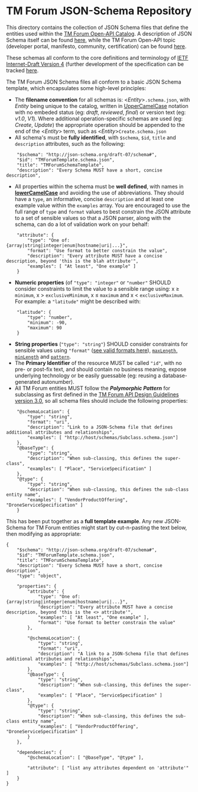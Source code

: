 # TM Forum JSON-Schema Repository
This directory contains the collection of JSON Schema files that define the entities used within the [TM Forum Open-API Catalog](https://projects.tmforum.org/wiki/display/API/Open+API+Table). A description of JSON Schema itself can be found [here](http://json-schema.org), while the TM Forum Open-API topic (developer portal, manifesto, community, certification) can be found [here](https://www.tmforum.org/open-apis/).

These schemas all conform to the core definitions and terminology of [IETF Internet-Draft Version 4](http://json-schema.org/draft-04/json-schema-core.html) (further development of the specification can be tracked [here](https://github.com/json-schema-org/).

The TM Forum JSON Schema files all conform to a basic JSON Schema template, which encapsulates some high-level principles:
* The **filename convention** for all schemas is: <_Entity_>`.schema.json`, with _Entity_ being unique to the catalog, written in [UpperCamelCase](https://en.wikipedia.org/wiki/Camel_case) notation with no embeded status (eg: _draft_, _reviewed_, _final_) or version text (eg: _v1.0_, _V1_). Where additional operation-specific schemas are used (eg: _Create_, _Update_) the appropriate operation should be appended to the end of the <_Entity_> term, such as <_Entity_>`Create.schema.json`   
* All schema's must be **fully identified**, with `$schema`, `$id`, `title` and `description` attributes, such as the following:
```
    "$schema": "http://json-schema.org/draft-07/schema#",
    "$id": "TMForumTemplate.schema.json",
    "title": "TMForumSchemaTemplate",
    "description": "Every Schema MUST have a short, concise description",
```
* All properties within the schema must be **well defined**, with names in **[lowerCamelCase](https://en.wikipedia.org/wiki/Camel_case)** and avoiding the use of abbreviations. They should have a `type`, an informative, concise `description` and at least one example value within the `examples` array. You are encouraged to use the full range of `type` and `format` values to best constrain the JSON attribute to a set of sensible values so that a JSON parser, along with the schema, can do a lot of validation work on your behalf:
```
    "attribute": {
        "type": "One of: {array|string|integer|enum|hostname|uri|...}",
        "format": "Use format to better constrain the value",
        "description": "Every attribute MUST have a concise description, beyond 'this is the blah attribute'",
        "examples": [ "At least", "One example" ]
    }
```
* **Numeric properties** (of `"type": "integer"` or `"number"` SHOULD consider constraints to limit the value to a sensible range using: x ≥ `minimum`, x > `exclusiveMinimum`, x ≤ `maximum` and x < `exclusiveMaximum`. For example: a `"latitude"` might be described with:
```
    "latitude": {
        "type": "number",
        "minimum": -90,
        "maximum": 90
    }
```
* **String properties** (`"type": "string"`) SHOULD consider constraints for sensible values using `"format"` ([see valid formats here](https://json-schema.org/latest/json-schema-validation.html#rfc.section.7.3)), [`maxLength`, `minLength`](https://json-schema.org/latest/json-schema-validation.html#rfc.section.6.3) and [`pattern`](https://json-schema.org/latest/json-schema-validation.html#rfc.section.6.3.3).
* The **Primary Identifier** of the resource MUST be called `"id"`, with no pre- or post-fix text, and should contain no business meaning, expose underlying technology or be easily guessable (eg: reusing a database-generated autonumber).
* All TM Forum entities MUST follow the **_Polymorphic Pattern_** for subclassing as first defined in the [TM Forum API Design Guidelines version 3.0](https://www.tmforum.org/resources/standard/tmf630-api-design-guidelines-3-0-r17-5-0/), so all schema files should include the following properties:
```
    "@schemaLocation": {
        "type": "string",
        "format": "uri",
        "description": "Link to a JSON-Schema file that defines additional attributes and relationships",
        "examples": [ "http://host/schemas/Subclass.schema.json"]
    },
    "@baseType": {
        "type": "string",
        "description": "When sub-classing, this defines the super-class",
        "examples": [ "Place", "ServiceSpecification" ]
    },
    "@type": {
        "type": "string",
        "description": "When sub-classing, this defines the sub-class entity name",
        "examples": [ "VendorProductOffering", "DroneServiceSpecification" ]
    }
```
This has been put together as a **full template example**. Any new JSON-Schema for TM Forum entities might start by cut-n-pasting the text below, then modifying as appropriate:
```
{
    "$schema": "http://json-schema.org/draft-07/schema#",
    "$id": "TMForumTemplate.schema.json",
    "title": "TMForumSchemaTemplate",
    "description": "Every Schema MUST have a short, concise description",
    "type": "object",

    "properties": {
        "attribute": {
            "type": "One of: {array|string|integer|enum|hostname|uri|...}",
            "description": "Every attribute MUST have a concise description, beyond 'this is the <> attribute'",
            "examples": [ "At least", "One example" ],
            "format": "Use format to better constrain the value"
        },

        "@schemaLocation": {
            "type": "string",
            "format": "uri",
            "description": "A link to a JSON-Schema file that defines additional attributes and relationships",
            "examples": [ "http://host/schemas/Subclass.schema.json"]
        },
        "@baseType": {
            "type": "string",
            "description": "When sub-classing, this defines the super-class",
            "examples": [ "Place", "ServiceSpecification" ]
        },
        "@type": {
            "type": "string",
            "description": "When sub-classing, this defines the sub-class entity name",
            "examples": [ "VendorProductOffering", "DroneServiceSpecification" ]
        }
    },

    "dependencies": {
        "@schemaLocation": [ "@baseType", "@type" ],

        "attribute": [ "list any attributes dependent on 'attribute'" ]
    }
}
```
